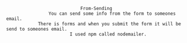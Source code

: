 								From-Sending
					You can send some info from the form to someones email.
				There is forms and when you submit the form it will be send to someones email.
							I used npm called nodemailer.
